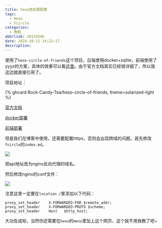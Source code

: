 ```yaml
---
title: hexo朋友圈配置
tags:
  - Hexo
  - Fcircle
categories:
  - 教程
abbrlink: 2013454b
date: 2024-10-11 14:22:17
description: 
---
```


使用了`hexo-circle-of-friends`这个项目，后端使用docker+sqlite，前端使用了yyyz的方案，具体的效果可以看[这里](https://002026.xyz/fcircle/)。由于官方文档其实已经很详细了，所以我这边就直接引用了。

项目地址：

{% ghcard Rock-Candy-Tea/hexo-circle-of-friends, theme=solarized-light %}

[官方文档](https://hexo-circle-of-friends-doc.vercel.app/#/)

[docker部署](https://hexo-circle-of-friends-doc.vercel.app/#/backenddeploy?id=docker%e9%83%a8%e7%bd%b2)

[前端部署](https://hexo-circle-of-friends-doc.vercel.app/#/frontenddeploy?id=%e6%96%b9%e6%a1%88%ef%bc%9ayyyz)

但是我们在博客中使用，还需要配置https，否则会出现跨域的问题。首先修改`fcircle`的`index.md`。

![](https://cdn.jsdmirror.com/gh/bilibiliworld/picgo@main/pic/2024-10-11_00-54-55.webp)

把api地址改为nginx反向代理的域名。

然后修改nginx的conf文件：

![](https://cdn.jsdmirror.com/gh/bilibiliworld/picgo@main/pic/2024-10-11_00-57-15.webp)

注意这里一定要在`location /`里添加以下代码：

```shell
proxy_set_header    X-FORWARDED-FOR $remote_addr;
proxy_set_header    X-FORWARDED-PROTO $scheme;
proxy_set_header    Host   $http_host;
```

大功告成啦，当然你还需要在`hexo`的`menu`里加上这个网页，这个就不用我教了吧~
